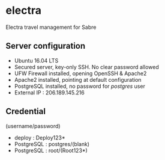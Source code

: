 # electra
Electra travel management for Sabre

## Server configuration

- Ubuntu 16.04 LTS
- Secured server, key-only SSH. No clear password allowed
- UFW Firewall installed, opening OpenSSH & Apache2
- Apache2 installed, pointing at default configuration
- PostgreSQL installed, no password for _postgres_ user
- External IP : 206.189.145.216


## Credential

(username/password)
- deploy : Deploy123*
- PostgreSQL : postgres/(blank)
- PostgreSQL : root/(Root123*)